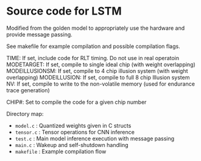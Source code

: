 # Source code for LSTM

Modified from the golden model to appropriately use the hardware and provide message passing. 

See makefile for example compilation and possible compilation flags.

TIME: If set, include code for RLT timing. Do not use in real operatoin
MODETARGET: If set, compile to single ideal chip (with weight overlapping)
MODEILLUSIONSM: If set, compile to 4 chip illusion system (with weight overlapping)
MODEILLUSION: If set, compile to full 8 chip Illusion system
NV: If set, compile to write to the non-volatile memory (used for endurance trace generation)

CHIP#: Set to compile the code for a given chip number

Directory map:
- `model.c` : Quantized weights given in C structs
- `tensor.c` : Tensor operations for CNN inference
- `test.c` : Main model inference execution with message passing
- `main.c` : Wakeup and self-shutdown handling
- `makefile` : Example compilation flow
